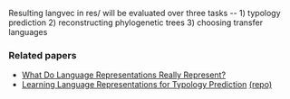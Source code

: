 Resulting langvec in res/ will be evaluated over three tasks -- 1) typology prediction 2) reconstructing phylogenetic trees 3) choosing transfer languages

### Related papers
- [What Do Language Representations Really Represent?](https://www.aclweb.org/anthology/J19-2006.pdf)
- [Learning Language Representations for Typology Prediction](https://www.aclweb.org/anthology/D17-1268.pdf) [(repo)](https://github.com/chaitanyamalaviya/lang-reps)